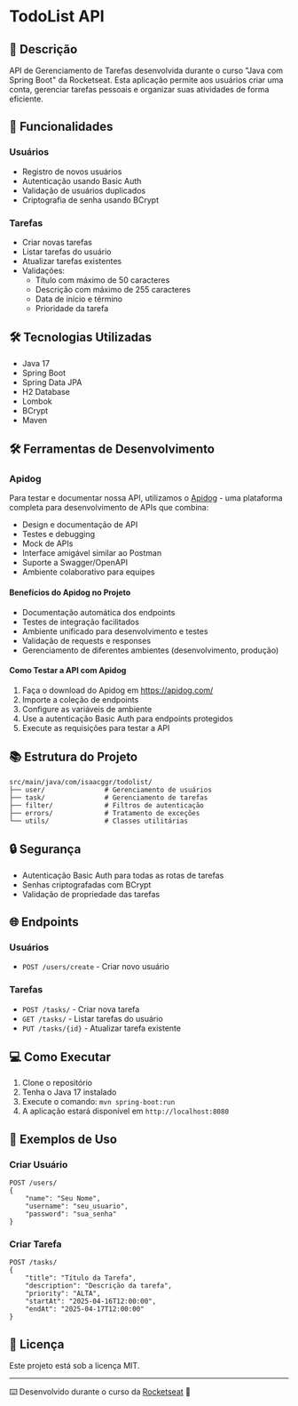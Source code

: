# TodoList API

## 📝 Descrição

API de Gerenciamento de Tarefas desenvolvida durante o curso "Java com Spring Boot" da Rocketseat. Esta aplicação permite aos usuários criar uma conta, gerenciar tarefas pessoais e organizar suas atividades de forma eficiente.

## 🚀 Funcionalidades

### Usuários

-  Registro de novos usuários
-  Autenticação usando Basic Auth
-  Validação de usuários duplicados
-  Criptografia de senha usando BCrypt

### Tarefas

-  Criar novas tarefas
-  Listar tarefas do usuário
-  Atualizar tarefas existentes
-  Validações:
   -  Título com máximo de 50 caracteres
   -  Descrição com máximo de 255 caracteres
   -  Data de início e término
   -  Prioridade da tarefa

## 🛠️ Tecnologias Utilizadas

-  Java 17
-  Spring Boot
-  Spring Data JPA
-  H2 Database
-  Lombok
-  BCrypt
-  Maven

## 🛠️ Ferramentas de Desenvolvimento

### Apidog

Para testar e documentar nossa API, utilizamos o [Apidog](https://apidog.com/) - uma plataforma completa para desenvolvimento de APIs que combina:

-  Design e documentação de API
-  Testes e debugging
-  Mock de APIs
-  Interface amigável similar ao Postman
-  Suporte a Swagger/OpenAPI
-  Ambiente colaborativo para equipes

#### Benefícios do Apidog no Projeto

-  Documentação automática dos endpoints
-  Testes de integração facilitados
-  Ambiente unificado para desenvolvimento e testes
-  Validação de requests e responses
-  Gerenciamento de diferentes ambientes (desenvolvimento, produção)

#### Como Testar a API com Apidog

1. Faça o download do Apidog em https://apidog.com/
2. Importe a coleção de endpoints
3. Configure as variáveis de ambiente
4. Use a autenticação Basic Auth para endpoints protegidos
5. Execute as requisições para testar a API

## 📚 Estrutura do Projeto

```
src/main/java/com/isaacggr/todolist/
├── user/               # Gerenciamento de usuários
├── task/               # Gerenciamento de tarefas
├── filter/             # Filtros de autenticação
├── errors/             # Tratamento de exceções
└── utils/              # Classes utilitárias
```

## 🔒 Segurança

-  Autenticação Basic Auth para todas as rotas de tarefas
-  Senhas criptografadas com BCrypt
-  Validação de propriedade das tarefas

## 🌐 Endpoints

### Usuários

-  `POST /users/create` - Criar novo usuário

### Tarefas

-  `POST /tasks/` - Criar nova tarefa
-  `GET /tasks/` - Listar tarefas do usuário
-  `PUT /tasks/{id}` - Atualizar tarefa existente

## 💻 Como Executar

1. Clone o repositório
2. Tenha o Java 17 instalado
3. Execute o comando: `mvn spring-boot:run`
4. A aplicação estará disponível em `http://localhost:8080`

## 🧪 Exemplos de Uso

### Criar Usuário

```http
POST /users/
{
    "name": "Seu Nome",
    "username": "seu_usuario",
    "password": "sua_senha"
}
```

### Criar Tarefa

```http
POST /tasks/
{
    "title": "Título da Tarefa",
    "description": "Descrição da tarefa",
    "priority": "ALTA",
    "startAt": "2025-04-16T12:00:00",
    "endAt": "2025-04-17T12:00:00"
}
```

## 📄 Licença

Este projeto está sob a licença MIT.

---

⌨️ Desenvolvido durante o curso da [Rocketseat](https://rocketseat.com.br) 🚀
